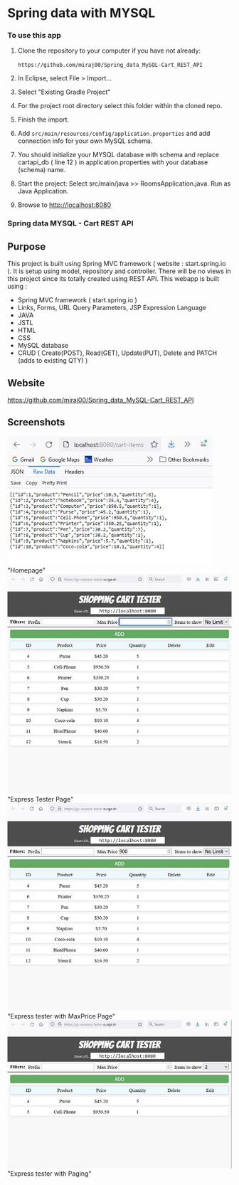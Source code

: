 # Spring data with MYSQL

### To use this app
1. Clone the repository to your computer if you have not already:
   
   `https://github.com/miraj00/Spring_data_MySQL-Cart_REST_API`
   
2. In Eclipse, select File > Import...
3. Select "Existing Gradle Project"
4. For the project root directory select this folder within the cloned repo.
5. Finish the import.
6. Add `src/main/resources/config/application.properties` and add connection info for your own MySQL schema.
7. You should initialize your MYSQL database with schema and replace cartapi_db ( line 12 ) in application.properties with your database (schema) name.  
8. Start the project: Select src/main/java >> RoomsApplication.java. Run as Java Application.
9. Browse to [http://localhost:8080](http://localhost:8080)



### Spring data MYSQL - Cart REST API


## Purpose
This project is built using Spring MVC framework ( website : start.spring.io ). It is setup using model, repository and controller. There will be no views in this project since its totally created using REST API. This webapp is built using : 

* Spring MVC framework ( start.spring.io )
* Links, Forms, URL Query Parameters, JSP Expression Language
* JAVA
* JSTL
* HTML
* CSS
* MySQL database
* CRUD ( Create(POST), Read(GET), Update(PUT), Delete and PATCH (adds to existing QTY) )

## Website

https://github.com/miraj00/Spring_data_MySQL-Cart_REST_API

## Screenshots

![](/src/main/resources/static/cart-items.JPG) "Homepage"
![](/src/main/resources/static/Express-tester-with-CrossOrigin.JPG) "Express Tester Page"
![](/src/main/resources/static/Express-tester-with-CrossOrigin-MaxPrice.JPG) "Express tester with MaxPrice Page"
![](/src/main/resources/static/Express-tester-with-CrossOrigin-Paging.JPG) "Express tester with Paging"